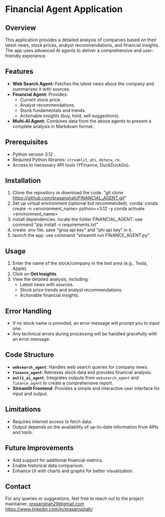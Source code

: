 # Financial Agent Application

## Overview
This application provides a detailed analysis of companies based on their latest news, stock prices, analyst recommendations, and financial insights. The app uses advanced AI agents to deliver a comprehensive and user-friendly experience.

## Features
- **Web Search Agent:** Fetches the latest news about the company and summarizes it with sources.
- **Financial Agent:** Provides:
  - Current stock price.
  - Analyst recommendations.
  - Stock fundamentals and trends.
  - Actionable insights (buy, hold, sell suggestions).
- **Multi-AI Agent:** Combines data from the above agents to present a complete analysis in Markdown format.

## Prerequisites
- Python version 3.12 .
- Required Python libraries: `streamlit`, `phi`, `dotenv`, `re`.
- Access to necessary API tools (YFinance, DuckDuckGo).

## Installation
1. Clone the repository or download the code.
    "git clone https://github.com/prasanshah/FINANCIAL_AGENT.git"
2. Set up virtual environment (optional but recommended).
    conda:
        conda create -n <environment_name> python==3.12 -y
        conda activate <environment_name>
3. install dependencies.
    locate the folder FINANCIAL_AGENT:
        use command "pip install -r requirements.txt"
4. create .env file.
    save "groq api key" and "phi api key" in it.
4. launch the app.
    use command "streamlit run FINANCE_AGENT.py"




## Usage
1. Enter the name of the stock/company in the text area (e.g., Tesla, Apple).
2. Click on **Get Insights**.
3. View the detailed analysis, including:
   - Latest news with sources.
   - Stock price trends and analyst recommendations.
   - Actionable financial insights.

## Error Handling
- If no stock name is provided, an error message will prompt you to input one.
- Any technical errors during processing will be handled gracefully with an error message.

## Code Structure
- **`websearch_agent`**: Handles web search queries for company news.
- **`finance_agent`**: Retrieves stock data and provides financial analysis.
- **`multi_ai_agent`**: Integrates outputs from `websearch_agent` and `finance_agent` to create a comprehensive report.
- **Streamlit Frontend**: Provides a simple and interactive user interface for input and output.

## Limitations
- Requires internet access to fetch data.
- Output depends on the availability of up-to-date information from APIs and tools.

## Future Improvements
- Add support for additional financial metrics.
- Enable historical data comparison.
- Enhance UI with charts and graphs for better visualization.

## Contact
For any queries or suggestions, feel free to reach out to the project maintainer.
prasanshah29@gmail.com
https://www.linkedin.com/in/prasansshah/

